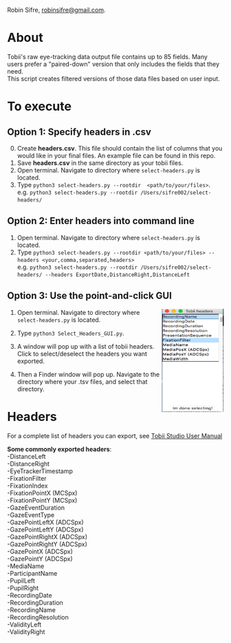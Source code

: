 Robin Sifre, robinsifre@gmail.com.  

# About  
Tobii's raw eye-tracking data output file contains up to 85 fields. Many users prefer a "paired-down" version that only includes the fields that they need.  
This script creates filtered versions of those data files based on user input.  

# To execute  
## Option 1: Specify headers in .csv
0. Create <b>headers.csv</b>. This file should contain the list of columns that you would like in your final files.
An example file can be found in this repo.    
1. Save <b>headers.csv</b> in the same directory as your tobii files.  
2. Open terminal. Navigate to directory where `select-headers.py` is located.  
3. Type `python3 select-headers.py --rootdir  <path/to/your/files>`.  
e.g. `python3 select-headers.py --rootdir /Users/sifre002/select-headers/`  

## Option 2: Enter headers into command line
1. Open terminal. Navigate to directory where `select-headers.py` is located.
2. Type `python3 select-headers.py --rootdir <path/to/your/files> --headers <your,comma,separated,headers>`  
e.g. `python3 select-headers.py --rootdir /Users/sifre002/select-headers/ --headers ExportDate,DistanceRight,DistanceLeft`  

## Option 3: Use the point-and-click GUI  
<img src="https://github.com/rrobinn/Database/blob/master/img/Menu.png" align="right"
     alt="Screengrab of select-headers menu" width="144" height="240">  
     
1. Open terminal. Navigate to directory where `select-headers.py` is located.  
2. Type `python3 Select_Headers_GUI.py`.  
3. A window will pop up with a list of tobii headers. Click to select/deselect the headers you want exported.  


     
4. Then a Finder window will pop up. Navigate to the directory where your .tsv files, and select that directory.  

  
    
  

# Headers
For a complete list of headers you can export, see [Tobii Studio User Manual](https://www.tobiipro.com/siteassets/tobii-pro/user-manuals/tobii-pro-studio-user-manual.pdf)

<b>Some commonly exported headers</b>:  
-DistanceLeft  
-DistanceRight  
-EyeTrackerTimestamp  
-FixationFilter  
-FixationIndex  
-FixationPointX (MCSpx)  
-FixationPointY (MCSpx)  
-GazeEventDuration  
-GazeEventType  
-GazePointLeftX (ADCSpx)  
-GazePointLeftY (ADCSpx)  
-GazePointRightX (ADCSpx)  
-GazePointRightY (ADCSpx)  
-GazePointX (ADCSpx)  
-GazePointY (ADCSpx)  
-MediaName  
-ParticipantName  
-PupilLeft  
-PupilRight  
-RecordingDate  
-RecordingDuration  
-RecordingName  
-RecordingResolution  
-ValidityLeft  
-ValidityRight  

